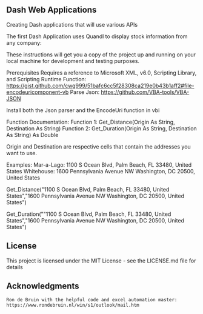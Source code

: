 ## Dash Web Applications 

Creating Dash applications that will use various APIs

The first Dash Application uses Quandl to display stock information from any company:

These instructions will get you a copy of the project up and running on your local machine for development and testing purposes.

Prerequisites Requires a reference to Microsoft XML, v6.0, Scripting Library, and Scripting Runtime Function: https://gist.github.com/cwg999/51bafc6cc5f28308ca219e0b43b1aff2#file-encodeuricomponent-vb Parse Json: https://github.com/VBA-tools/VBA-JSON

Install both the Json parser and the EncodeUri function in vbi

Function Documentation: Function 1: Get_Distance(Origin As String, Destination As String) Function 2: Get_Duration(Origin As String, Destination As String) As Double

Origin and Destination are respective cells that contain the addresses you want to use.

Examples: Mar-a-Lago: 1100 S Ocean Blvd, Palm Beach, FL 33480, United States Whitehouse: 1600 Pennsylvania Avenue NW Washington, DC 20500, United States

Get_Distance("1100 S Ocean Blvd, Palm Beach, FL 33480, United States","1600 Pennsylvania Avenue NW Washington, DC 20500, United States")

Get_Duration(""1100 S Ocean Blvd, Palm Beach, FL 33480, United States","1600 Pennsylvania Avenue NW Washington, DC 20500, United States")

## License

This project is licensed under the MIT License - see the LICENSE.md file for details

## Acknowledgments
  
    Ron de Bruin with the helpful code and excel automation master:
    https://www.rondebruin.nl/win/s1/outlook/mail.htm
